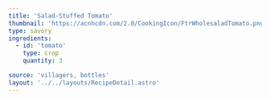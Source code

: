 ```yaml
---
title: 'Salad-Stuffed Tomato'
thumbnail: 'https://acnhcdn.com/2.0/CookingIcon/FtrWholesaladTomato.png'
type: savory
ingredients:
  - id: 'tomato'
    type: crop
    quantity: 3

source: 'villagers, bottles'
layout: '../../layouts/RecipeDetail.astro'
---
```

